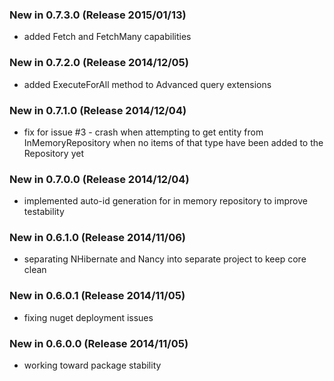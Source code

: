 ### New in 0.7.3.0 (Release 2015/01/13)
* added Fetch and FetchMany capabilities

### New in 0.7.2.0 (Release 2014/12/05)
* added ExecuteForAll method to Advanced query extensions

### New in 0.7.1.0 (Release 2014/12/04)
* fix for issue #3 - crash when attempting to get entity from InMemoryRepository when no items of that type have been added to the Repository yet

### New in 0.7.0.0 (Release 2014/12/04)
* implemented auto-id generation for in memory repository to improve testability

### New in 0.6.1.0 (Release 2014/11/06)
* separating NHibernate and Nancy into separate project to keep core clean

### New in 0.6.0.1 (Release 2014/11/05)
* fixing nuget deployment issues

### New in 0.6.0.0 (Release 2014/11/05)
* working toward package stability

